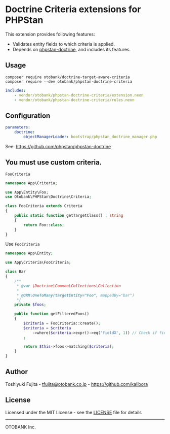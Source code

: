 # Doctrine Criteria extensions for PHPStan

This extension provides following features:

* Validates entity fields to which criteria is applied.
* Depends on [phpstan-doctrine](https://github.com/phpstan/phpstan-doctrine), and includes its features.

## Usage

```
composer require otobank/doctrine-target-aware-criteria
composer require --dev otobank/phpstan-doctrine-criteria
```

```yaml
includes:
    - vendor/otobank/phpstan-doctrine-criteria/extension.neon
    - vendor/otobank/phpstan-doctrine-criteria/rules.neon
```

## Configuration

```yaml
parameters:
    doctrine:
        objectManagerLoader: bootstrap/phpstan_doctrine_manager.php
```

See: https://github.com/phpstan/phpstan-doctrine

## You must use custom criteria.

`FooCriteria`
```php
namespace App\Criteria;

use App\Entity\Foo;
use Otobank\PHPStan\Doctrine\Criteria;

class FooCriteria extends Criteria
{
    public static function getTargetClass() : string
    {
        return Foo::class;
    }
}
```

Use `FooCriteria`
```php
namespace App\Entity;

use App\Criteria\FooCriteria;

class Bar
{
    /**
     * @var \Doctrine\Common\Collections\Collection
     *
     * @ORM\OneToMany(targetEntity="Foo", mappedBy="bar")
     */
    private $foos;

    public function getFilteredFoos()
    {
        $criteria = FooCriteria::create();
        $criteria = $criteria
            ->where($criteria->expr()->eq('fieldX', 1)) // Check if fieldX is defined in Foo class
        ;

        return $this->foos->matching($criteria);
    }
}
```

## Author

Toshiyuki Fujita - tfujita@otobank.co.jp - https://github.com/kalibora

## License

Licensed under the MIT License - see the [LICENSE](LICENSE) file for details

----

OTOBANK Inc.
